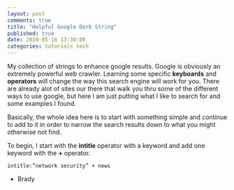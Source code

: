```yaml
---
layout: post
comments: true
title: "Helpful Google Dork String"
published: true
date: 2019-05-16 13:30:00
categories: tutorials tech 
---
```


My collection of strings to enhance google results.  Google is obviously an extremely powerful web crawler.  Learning some specific **keyboards** and **operators** will change the way this search engine will work for you.  There are already alot of sites our there that walk you thru some of the different ways to use google, but here I am just putting what I like to search for and some examples I found. 

Basically, the whole idea here is to start with something simple and continue to add to it in order to narrow the search results down to what you might otherwise not find.

To begin, I start with the **intitle** operator with a keyword and add one keyword with the **+** operator. 
```
intitle:”network security” + news
```

- Brady